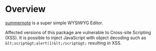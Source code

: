 # Overview
[summernote](https://www.npmjs.com/package/summernote) is a super simple WYSIWYG Editor.

Affected versions of this package are vulnerable to Cross-site Scripting (XSS). It is possible to inject JavaScript with object decoding such as `&lt;script&gt;alert(1)&lt;/script&gt;` resulting in XSS.
